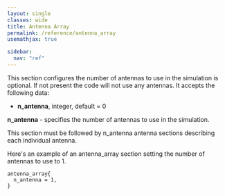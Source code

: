 ```yaml
---
layout: single
classes: wide
title: Antenna Array
permalink: /reference/antenna_array
usemathjax: true

sidebar:
  nav: "ref"
---
```


This section configures the number of antennas to use in the simulation
is optional. If not present the code will not use any antennas. It
accepts the following data:

- **n_antenna**, integer, default = 0

**n_antenna** - specifies the number of antennas to use in the simulation.

This section must be followed by n_antenna antenna sections describing
each individual antenna.

Here's an example of an antenna_array section setting the number of
antennas to use to 1.

```text
antenna_array{
  n_antenna = 1,
}
```
